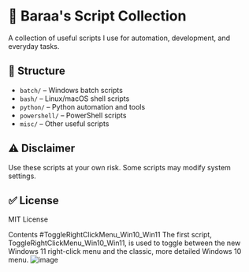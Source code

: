 # 🧰 Baraa's Script Collection

A collection of useful scripts I use for automation, development, and everyday tasks.

## 📂 Structure

- `batch/` – Windows batch scripts
- `bash/` – Linux/macOS shell scripts
- `python/` – Python automation and tools
- `powershell/` – PowerShell scripts
- `misc/` – Other useful scripts

## ⚠️ Disclaimer

Use these scripts at your own risk. Some scripts may modify system settings.

## ✅ License

MIT License

Contents
  #ToggleRightClickMenu_Win10_Win11
    The first script, ToggleRightClickMenu_Win10_Win11, 
    is used to toggle between the new Windows 11 right-click menu and the classic, 
    more detailed Windows 10 menu.
    ![image](https://github.com/user-attachments/assets/69316573-0ef7-44b9-9e60-cc7f5a774eb8)
    
